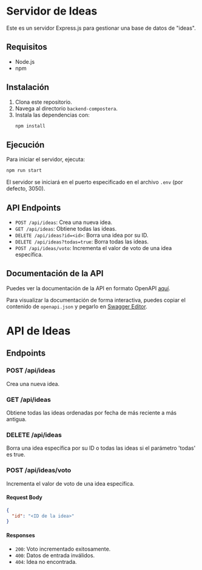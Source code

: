 # Servidor de Ideas

Este es un servidor Express.js para gestionar una base de datos de "ideas".

## Requisitos

- Node.js
- npm

## Instalación

1. Clona este repositorio.
2. Navega al directorio `backend-compostera`.
3. Instala las dependencias con:
   ```bash
   npm install
   ```

## Ejecución

Para iniciar el servidor, ejecuta:

```bash
npm run start
```

El servidor se iniciará en el puerto especificado en el archivo `.env` (por defecto, 3050).

## API Endpoints

- `POST /api/ideas`: Crea una nueva idea.
- `GET /api/ideas`: Obtiene todas las ideas.
- `DELETE /api/ideas?id=<id>`: Borra una idea por su ID.
- `DELETE /api/ideas?todas=true`: Borra todas las ideas.
- `POST /api/ideas/voto`: Incrementa el valor de voto de una idea específica.

## Documentación de la API

Puedes ver la documentación de la API en formato OpenAPI [aquí](openapi.json).

Para visualizar la documentación de forma interactiva, puedes copiar el contenido de `openapi.json` y pegarlo en [Swagger Editor](https://editor.swagger.io/).

# API de Ideas

## Endpoints

### POST /api/ideas
Crea una nueva idea.

### GET /api/ideas
Obtiene todas las ideas ordenadas por fecha de más reciente a más antigua.

### DELETE /api/ideas
Borra una idea específica por su ID o todas las ideas si el parámetro 'todas' es true.

### POST /api/ideas/voto
Incrementa el valor de voto de una idea específica.

#### Request Body
```json
{
  "id": "<ID de la idea>"
}
```

#### Responses
- `200`: Voto incrementado exitosamente.
- `400`: Datos de entrada inválidos.
- `404`: Idea no encontrada.
